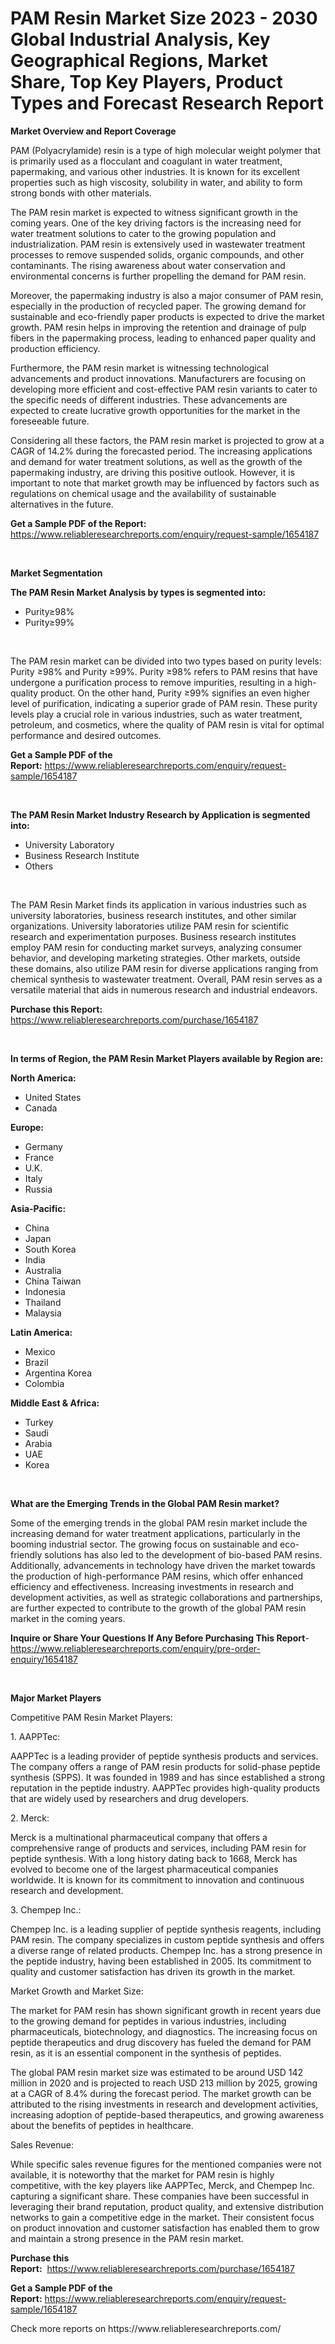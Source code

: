 <p><h1>PAM Resin Market Size 2023 - 2030 Global Industrial Analysis, Key Geographical Regions, Market Share, Top Key Players, Product Types and Forecast Research Report</h1></p><p><strong>Market Overview and Report Coverage</strong></p>
<p><p>PAM (Polyacrylamide) resin is a type of high molecular weight polymer that is primarily used as a flocculant and coagulant in water treatment, papermaking, and various other industries. It is known for its excellent properties such as high viscosity, solubility in water, and ability to form strong bonds with other materials.</p><p>The PAM resin market is expected to witness significant growth in the coming years. One of the key driving factors is the increasing need for water treatment solutions to cater to the growing population and industrialization. PAM resin is extensively used in wastewater treatment processes to remove suspended solids, organic compounds, and other contaminants. The rising awareness about water conservation and environmental concerns is further propelling the demand for PAM resin.</p><p>Moreover, the papermaking industry is also a major consumer of PAM resin, especially in the production of recycled paper. The growing demand for sustainable and eco-friendly paper products is expected to drive the market growth. PAM resin helps in improving the retention and drainage of pulp fibers in the papermaking process, leading to enhanced paper quality and production efficiency.</p><p>Furthermore, the PAM resin market is witnessing technological advancements and product innovations. Manufacturers are focusing on developing more efficient and cost-effective PAM resin variants to cater to the specific needs of different industries. These advancements are expected to create lucrative growth opportunities for the market in the foreseeable future.</p><p>Considering all these factors, the PAM resin market is projected to grow at a CAGR of 14.2% during the forecasted period. The increasing applications and demand for water treatment solutions, as well as the growth of the papermaking industry, are driving this positive outlook. However, it is important to note that market growth may be influenced by factors such as regulations on chemical usage and the availability of sustainable alternatives in the future.</p></p>
<p><strong>Get a Sample PDF of the Report:</strong> <a href="https://www.reliableresearchreports.com/enquiry/request-sample/1654187">https://www.reliableresearchreports.com/enquiry/request-sample/1654187</a></p>
<p>&nbsp;</p>
<p><strong>Market Segmentation</strong></p>
<p><strong>The PAM Resin Market Analysis by types is segmented into:</strong></p>
<p><ul><li>Purity≥98%</li><li>Purity≥99%</li></ul></p>
<p>&nbsp;</p>
<p><p>The PAM resin market can be divided into two types based on purity levels: Purity ≥98% and Purity ≥99%. Purity ≥98% refers to PAM resins that have undergone a purification process to remove impurities, resulting in a high-quality product. On the other hand, Purity ≥99% signifies an even higher level of purification, indicating a superior grade of PAM resin. These purity levels play a crucial role in various industries, such as water treatment, petroleum, and cosmetics, where the quality of PAM resin is vital for optimal performance and desired outcomes.</p></p>
<p><strong>Get a Sample PDF of the Report:</strong>&nbsp;<a href="https://www.reliableresearchreports.com/enquiry/request-sample/1654187">https://www.reliableresearchreports.com/enquiry/request-sample/1654187</a></p>
<p>&nbsp;</p>
<p><strong>The PAM Resin Market Industry Research by Application is segmented into:</strong></p>
<p><ul><li>University Laboratory</li><li>Business Research Institute</li><li>Others</li></ul></p>
<p>&nbsp;</p>
<p><p>The PAM Resin Market finds its application in various industries such as university laboratories, business research institutes, and other similar organizations. University laboratories utilize PAM resin for scientific research and experimentation purposes. Business research institutes employ PAM resin for conducting market surveys, analyzing consumer behavior, and developing marketing strategies. Other markets, outside these domains, also utilize PAM resin for diverse applications ranging from chemical synthesis to wastewater treatment. Overall, PAM resin serves as a versatile material that aids in numerous research and industrial endeavors.</p></p>
<p><strong>Purchase this Report:</strong>&nbsp; <a href="https://www.reliableresearchreports.com/purchase/1654187">https://www.reliableresearchreports.com/purchase/1654187</a></p>
<p>&nbsp;</p>
<p><strong>In terms of Region, the PAM Resin Market Players available by Region are:</strong></p>
<p>
    <p> <strong> North America: </strong>
        <ul>
            <li>United States</li>
            <li>Canada</li>
        </ul>
        </p> 
    <p> <strong> Europe: </strong>
        <ul>
            <li>Germany</li>
            <li>France</li>
            <li>U.K.</li>
            <li>Italy</li>
            <li>Russia</li>
        </ul>
        </p> 
    <p> <strong> Asia-Pacific: </strong>
        <ul>
            <li>China</li>
            <li>Japan</li>
            <li>South Korea</li>
            <li>India</li>
            <li>Australia</li>
            <li>China Taiwan</li>
            <li>Indonesia</li>
            <li>Thailand</li>
            <li>Malaysia</li>
        </ul>
        </p> 
    <p> <strong> Latin America: </strong>
        <ul>
            <li>Mexico</li>
            <li>Brazil</li>
            <li>Argentina Korea</li>
            <li>Colombia</li>
        </ul>
        </p> 
    <p> <strong> Middle East & Africa: </strong>
        <ul>
            <li>Turkey</li>
            <li>Saudi</li>
            <li>Arabia</li>
            <li>UAE</li>
            <li>Korea</li>
        </ul>
    </p>
    </p>
<p>&nbsp;</p>
<p><strong>What are the Emerging Trends in the Global PAM Resin market?</strong></p>
<p><p>Some of the emerging trends in the global PAM resin market include the increasing demand for water treatment applications, particularly in the booming industrial sector. The growing focus on sustainable and eco-friendly solutions has also led to the development of bio-based PAM resins. Additionally, advancements in technology have driven the market towards the production of high-performance PAM resins, which offer enhanced efficiency and effectiveness. Increasing investments in research and development activities, as well as strategic collaborations and partnerships, are further expected to contribute to the growth of the global PAM resin market in the coming years.</p></p>
<p><strong>Inquire or Share Your Questions If Any Before Purchasing This Report</strong>- <a href="https://www.reliableresearchreports.com/enquiry/pre-order-enquiry/1654187">https://www.reliableresearchreports.com/enquiry/pre-order-enquiry/1654187</a></p>
<p>&nbsp;</p>
<p><strong>Major Market Players</strong></p>
<p><p>Competitive PAM Resin Market Players:</p><p>1. AAPPTec:</p><p>AAPPTec is a leading provider of peptide synthesis products and services. The company offers a range of PAM resin products for solid-phase peptide synthesis (SPPS). It was founded in 1989 and has since established a strong reputation in the peptide industry. AAPPTec provides high-quality products that are widely used by researchers and drug developers.</p><p>2. Merck:</p><p>Merck is a multinational pharmaceutical company that offers a comprehensive range of products and services, including PAM resin for peptide synthesis. With a long history dating back to 1668, Merck has evolved to become one of the largest pharmaceutical companies worldwide. It is known for its commitment to innovation and continuous research and development.</p><p>3. Chempep Inc.:</p><p>Chempep Inc. is a leading supplier of peptide synthesis reagents, including PAM resin. The company specializes in custom peptide synthesis and offers a diverse range of related products. Chempep Inc. has a strong presence in the peptide industry, having been established in 2005. Its commitment to quality and customer satisfaction has driven its growth in the market.</p><p>Market Growth and Market Size:</p><p>The market for PAM resin has shown significant growth in recent years due to the growing demand for peptides in various industries, including pharmaceuticals, biotechnology, and diagnostics. The increasing focus on peptide therapeutics and drug discovery has fueled the demand for PAM resin, as it is an essential component in the synthesis of peptides.</p><p>The global PAM resin market size was estimated to be around USD 142 million in 2020 and is projected to reach USD 213 million by 2025, growing at a CAGR of 8.4% during the forecast period. The market growth can be attributed to the rising investments in research and development activities, increasing adoption of peptide-based therapeutics, and growing awareness about the benefits of peptides in healthcare.</p><p>Sales Revenue:</p><p>While specific sales revenue figures for the mentioned companies were not available, it is noteworthy that the market for PAM resin is highly competitive, with the key players like AAPPTec, Merck, and Chempep Inc. capturing a significant share. These companies have been successful in leveraging their brand reputation, product quality, and extensive distribution networks to gain a competitive edge in the market. Their consistent focus on product innovation and customer satisfaction has enabled them to grow and maintain a strong presence in the PAM resin market.</p></p>
<p><strong>Purchase this Report:</strong>&nbsp;&nbsp;<a href="https://www.reliableresearchreports.com/purchase/1654187">https://www.reliableresearchreports.com/purchase/1654187</a></p>
<p></p>
<p><strong>Get a Sample PDF of the Report:</strong>&nbsp;<a href="https://www.reliableresearchreports.com/enquiry/request-sample/1654187">https://www.reliableresearchreports.com/enquiry/request-sample/1654187</a></p>
<p>Check more reports on https://www.reliableresearchreports.com/</p>